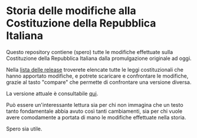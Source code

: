 # Storia delle modifiche alla Costituzione della Repubblica Italiana

Questo repository contiene (spero) tutte le modifiche effettuate sulla Costituzione della Repubblica Italiana dalla promulgazione originale ad oggi.

Nella [lista delle release](https://github.com/LBreda/costituzione/releases) troverete elencate tutte le leggi costituzionali che hanno apportato modifiche, e potrete scaricare e confrontare le modifiche, grazie al tasto "compare" che permette di confrontare una versione diversa.

La versione attuale è consultabile [qui](https://github.com/LBreda/costituzione/blob/master/costituzione.md).

Può essere un'interessante lettura sia per chi non immagina che un testo tanto fondamentale abbia avuto così tanti cambiamenti, sia per chi vuole avere comodamente a portata di mano le modifiche effettuate nella storia.

Spero sia utile.
